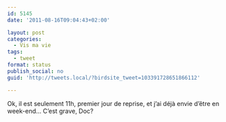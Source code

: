 ```yaml
---
id: 5145
date: '2011-08-16T09:04:43+02:00'

layout: post
categories:
  - Vis ma vie
tags:
  - tweet
format: status
publish_social: no
guid: 'http://tweets.local/?birdsite_tweet=103391728651866112'

---
```


Ok, il est seulement 11h, premier jour de reprise, et j’ai déjà envie d’être en week-end… C’est grave, Doc?